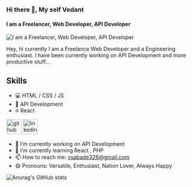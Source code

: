 ### Hi there 👋, My self Vedant
#### I am a Freelancer, Web Developer, API Developer
![I am a Freelancer, Web Developer, API Developer](https://photomarksapp.com/blog/wp-content/uploads/2020/07/best-mac-apps-to-reduce-photo-size-1024x683.jpg)
<!-- (https://www.push10.com/wp-content/uploads/geneva-gloval-website-hero-design.jpg) -->
<!-- (https://github.com/vedant151/vedant151/blob/main/full_width_banner_gitREADME.jpg) -->
<!-- (https://arturssmirnovs.github.io/github-profile-readme-generator/images/banner.png) -->

Hey, hi currently I am a Freelance Web Developer and a Engineering enthusiast. I have been currently working on API Development and more productive stuff...

## Skills 
* 💻 HTML / CSS / JS
* 📳 API Development
* 🔯 React

[<img src='https://cdn.jsdelivr.net/npm/simple-icons@3.0.1/icons/github.svg' alt='github' height='40'>](https://github.com/vedant151)  [<img src='https://cdn.jsdelivr.net/npm/simple-icons@3.0.1/icons/linkedin.svg' alt='linkedin' height='40'>](https://www.linkedin.com/in/vedantsabde/)  

- 🔭 I’m currently working on API Development 
- 🌱 I’m currently learning React , PHP  
- 📫 How to reach me: vsabade326@gmail.com 
- 😄 Pronouns: Versatile, Enthusiast, Nation Lover, Always Happy 

![Anurag's GitHub stats](https://github-readme-stats.vercel.app/api?username=vedant151&show_icons=true&theme=radical)




